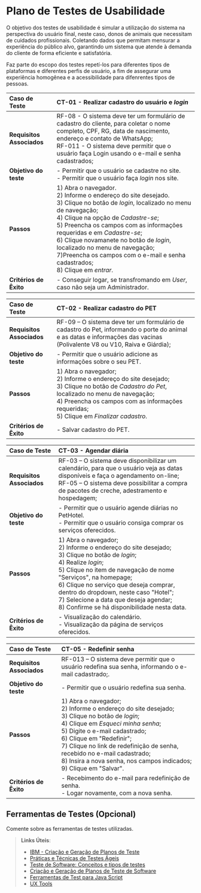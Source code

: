 # Plano de Testes de Usabilidade

O objetivo dos testes de usabilidade é simular a utilização do sistema na perspectiva do usuário final, neste caso, donos de animais que necessitam de cuidados profissionais. Coletando dados que permitam mensurar a experiência do público alvo, garantindo um sistema que atende à demanda do cliente de forma eficiente e satisfatória.

Faz parte do escopo dos testes repetí-los para diferentes tipos de plataformas e diferentes perfis de usuário, a fim de assegurar uma experiência homogênea e a acessibilidade para difenrentes tipos de pessoas.

|Caso de Teste | CT-01 - Realizar cadastro do usuário e _login_ |
|:--|:--|
|**Requisitos Associados**|RF-08 - O sistema deve ter um formulário de cadastro do cliente, para coletar o nome completo, CPF, RG, data de nascimento, endereço e contato de WhatsApp; <br/> RF-011 - O sistema deve permitir que o usuário faça Login usando o e-mail e senha cadastrados; 
|**Objetivo do teste**|- Permitir que o usuário se cadastre no site.<br/> - Permitir que o usuário faça _login_ nos site.|
|**Passos**| 1) Abra o navegador.<br/> 2) Informe o endereço do site desejado. <br/> 3) Clique no botão de _login_, localizado no menu de navegação; <br/> 4) Clique na opção de _Cadastre-se_;<br/> 5) Preencha os campos com as informações requeridas e em _Cadastre-se_;<br/> 6) Clique novamanete no botão de _login_, localizado no menu de navegação; <br/> 7)Preencha os campos com o e-mail e senha cadastrados;<br/> 8) Clique em _entrar_.|
|**Critérios de Êxito**| - Conseguir logar, se transfromando em _User_, caso não seja um Administrador.|

|Caso de Teste | CT-02 - Realizar cadastro do PET |
|:--|:--|
|**Requisitos Associados**|RF-09 – O sistema deve ter um formulário de cadastro do Pet, informando o porte do animal e as datas e informações das vacinas (Polivalente V8 ou V10, Raiva e Giárdia); 
|**Objetivo do teste**|- Permitir que o usuário adicione as informações sobre o seu PET.|
|**Passos**|1) Abra o navegador;<br/> 2) Informe o endereço do site desejado; <br/> 3) Clique no botão de _Cadastro do Pet_, localizado no menu de navegação;  <br/> 4) Preencha os campos com as informações requeridas; <br/> 5) Clique em _Finalizar cadastro_.
|**Critérios de Êxito**| - Salvar cadastro do PET.

|Caso de Teste | CT-03 - Agendar diária |                                    
|:--|:--|
|**Requisitos Associados**|RF-03 – O sistema deve disponibilizar um calendário, para que o usuário veja as datas disponíveis e faça o agendamento on-line; <br/> RF-05 – O sistema deve possibilitar a compra de pacotes de creche, adestramento e hospedagem; 
|**Objetivo do teste**|- Permitir que o usuário agende diárias no PetHotel. <br/> - Permitir que o usuário consiga comprar os serviços oferecidos.|
|**Passos**| 1) Abra o navegador;<br/> 2) Informe o endereço do site desejado; <br/> 3) Clique no botão de _login_;  <br/> 4) Realize _login_;<br/> 5) Clique no item de navegação de nome "Serviços", na homepage; <br/> 6) Clique no serviço que deseja comprar, dentro do dropdown, neste caso "Hotel"; <br/> 7) Selecione a data que deseja agendar; <br/> 8) Confirme se há disponibilidade nesta data.| 
|**Critérios de Êxito**|- Visualização do calendário. <br/> - Visualização da página de serviços oferecidos.


|Caso de Teste | CT-05 - Redefinir senha |
|:--|:--|
|**Requisitos Associados**|RF-013 – O sistema deve permitir que o usuário redefina sua senha, informando o e-mail cadastrado;.  
|**Objetivo do teste**|- Permitir que o usuário redefina sua senha.|
|**Passos**| 1) Abra o navegador; <br/> 2) Informe o endereço do site desejado; <br/> 3) Clique no botão de _login_;  <br/> 4) Clique em _Esqueci minha senha_;<br/> 5) Digite o e-mail cadastrado;  <br/> 6) Clique em "Redefinir"; <br/> 7) Clique no link de redefinição de senha, recebido no e-mail cadastrado; <br/> 8) Insira a nova senha, nos campos indicados; <br/> 9) Clique em "Salvar".|
|**Critérios de Êxito**|- Recebimento do e-mail para redefinição de senha. <br/> - Logar novamente, com a nova senha. 


## Ferramentas de Testes (Opcional)

Comente sobre as ferramentas de testes utilizadas.
 
> **Links Úteis**:
> - [IBM - Criação e Geração de Planos de Teste](https://www.ibm.com/developerworks/br/local/rational/criacao_geracao_planos_testes_software/index.html)
> - [Práticas e Técnicas de Testes Ágeis](http://assiste.serpro.gov.br/serproagil/Apresenta/slides.pdf)
> -  [Teste de Software: Conceitos e tipos de testes](https://blog.onedaytesting.com.br/teste-de-software/)
> - [Criação e Geração de Planos de Teste de Software](https://www.ibm.com/developerworks/br/local/rational/criacao_geracao_planos_testes_software/index.html)
> - [Ferramentas de Test para Java Script](https://geekflare.com/javascript-unit-testing/)
> - [UX Tools](https://uxdesign.cc/ux-user-research-and-user-testing-tools-2d339d379dc7)
